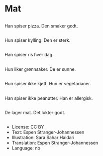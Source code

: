 # Mat

##
Han spiser pizza. Den smaker godt.

##
Hun spiser kylling. Den er sterk.

##
Han spiser ris hver dag.

##
Hun liker grønnsaker. De er sunne.

##
Hun spiser ikke kjøtt. Hun er vegetarianer.

##
Han spiser ikke peanøtter. Han er allergisk.

##
De lager mat. Det lukter godt.

##
* License: CC BY
* Text: Espen Stranger-Johannessen
* Illustration: Sara Sahar Haidari
* Translation: Espen Stranger-Johannessen
* Language: nb
